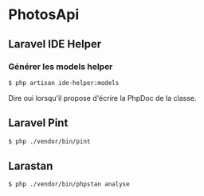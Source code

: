 # PhotosApi

## Laravel IDE Helper

### Générer les models helper

```bash
$ php artisan ide-helper:models
```
Dire oui lorsqu'il propose d'écrire la PhpDoc de la classe.

## Laravel Pint

```bash
$ php ./vendor/bin/pint
```

## Larastan

```bash
$ php ./vendor/bin/phpstan analyse
```
